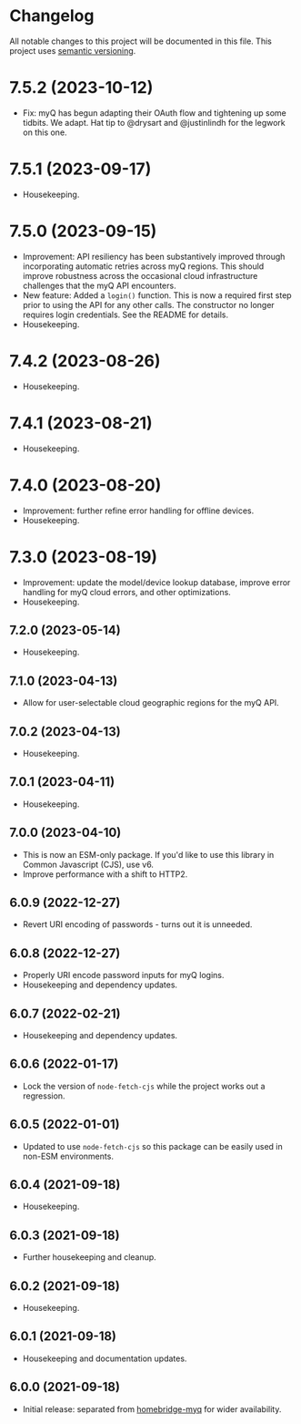 # Changelog

All notable changes to this project will be documented in this file. This project uses [semantic versioning](https://semver.org/).

# 7.5.2 (2023-10-12)
  * Fix: myQ has begun adapting their OAuth flow and tightening up some tidbits. We adapt. Hat tip to @drysart and @justinlindh for the legwork on this one.

# 7.5.1 (2023-09-17)
  * Housekeeping.

# 7.5.0 (2023-09-15)
  * Improvement: API resiliency has been substantively improved through incorporating automatic retries across myQ regions. This should improve robustness across the occasional cloud infrastructure challenges that the myQ API encounters.
  * New feature: Added a `login()` function. This is now a required first step prior to using the API for any other calls. The constructor no longer requires login credentials. See the README for details.
  * Housekeeping.

# 7.4.2 (2023-08-26)
  * Housekeeping.

# 7.4.1 (2023-08-21)
  * Housekeeping.

# 7.4.0 (2023-08-20)
  * Improvement: further refine error handling for offline devices.
  * Housekeeping.

# 7.3.0 (2023-08-19)
  * Improvement: update the model/device lookup database, improve error handling for myQ cloud errors, and other optimizations.
  * Housekeeping.

## 7.2.0 (2023-05-14)
  * Housekeeping.

## 7.1.0 (2023-04-13)
  * Allow for user-selectable cloud geographic regions for the myQ API.

## 7.0.2 (2023-04-13)
  * Housekeeping.

## 7.0.1 (2023-04-11)
  * Housekeeping.

## 7.0.0 (2023-04-10)
  * This is now an ESM-only package. If you'd like to use this library in Common Javascript (CJS), use v6.
  * Improve performance with a shift to HTTP2.

## 6.0.9 (2022-12-27)
  * Revert URI encoding of passwords - turns out it is unneeded.

## 6.0.8 (2022-12-27)
  * Properly URI encode password inputs for myQ logins.
  * Housekeeping and dependency updates.

## 6.0.7 (2022-02-21)
  * Housekeeping and dependency updates.

## 6.0.6 (2022-01-17)
  * Lock the version of `node-fetch-cjs` while the project works out a regression.

## 6.0.5 (2022-01-01)
  * Updated to use `node-fetch-cjs` so this package can be easily used in non-ESM environments.

## 6.0.4 (2021-09-18)
  * Housekeeping.

## 6.0.3 (2021-09-18)
  * Further housekeeping and cleanup.

## 6.0.2 (2021-09-18)
  * Housekeeping.

## 6.0.1 (2021-09-18)
  * Housekeeping and documentation updates.

## 6.0.0 (2021-09-18)
  * Initial release: separated from [homebridge-myq](https://github.com/hjdhjd/homebridge-myq) for wider availability.


